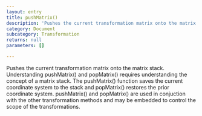 ```yaml
---
layout: entry
title: pushMatrix()
description: 'Pushes the current transformation matrix onto the matrix stack. Understanding pushMatrix() and popMatrix() requires understanding the concept of a matrix stack. The pushMatrix() function saves the current coordinate system to the stack and popMatrix() restores the prior coordinate system. pushMatrix() and popMatrix() are used in conjuction with the other transformation methods and may be embedded to control the scope of the transformations.'
category: Document
subcategory: Transformation
returns: null
parameters: []

---
```

Pushes the current transformation matrix onto the matrix stack. Understanding pushMatrix() and popMatrix() requires understanding the concept of a matrix stack. The pushMatrix() function saves the current coordinate system to the stack and popMatrix() restores the prior coordinate system. pushMatrix() and popMatrix() are used in conjuction with the other transformation methods and may be embedded to control the scope of the transformations.